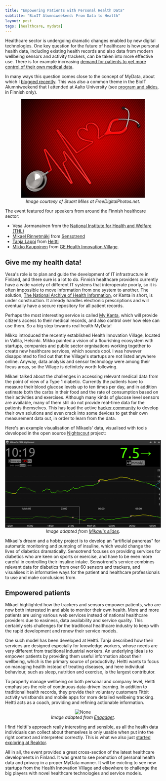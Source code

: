 ```yaml
---
title: "Empowering Patients with Personal Health Data"
subtitle: "BioIT Alumniweekend: From Data to Health"
layout: post
tags: [healthcare, mydata]
---
```



Healthcare sector is undergoing dramatic changes enabled by new digital technologies. One key question for the future of healthcare is how personal health data, including existing health records and also data from modern wellbeing sensors and activity trackers, can be taken into more effective use. There is for example increasing [demand for patients to get more control of their own medical data](http://www.nature.com/nbt/journal/v33/n9/abs/nbt.3340.html).

In many ways this question comes close to the concept of MyData, about which I [blogged recently](/blog/2015-10-20-mydata-bigdata-human-side.html). This was also a common theme in the BioIT Alumniweekend that I attended at Aalto University (see [program and slides](http://elec.aalto.fi/fi/current/events/2015-09-22-011/), in Finnish only).

<center>
<img src="/blog/figs/2015-11-03-bioit-health-data/ID-100303128.jpg" alt="None" width="400">

<br>
<em>Image courtesy of Stuart Miles at FreeDigitalPhotos.net.</em>
</center>


The event featured four speakers from around the Finnish healthcare sector:

* Vesa Jormanainen from the [National Institute for Health and Welfare (THL)](https://www.thl.fi/en/)
* [Mikael Rinnetmäki](https://twitter.com/mrinnetmaki) from [Sensotrend](http://www.sensotrend.com/)
* [Tanja Lappi](https://twitter.com/lappitar) from [Heltti](http://heltti.fi/en/)
* [Mikko Kauppinen](https://twitter.com/MikkoSKauppinen) from [GE Health Innovation Village](https://twitter.com/healthinnovlge). 



## Give me my health data!

Vesa's role is to plan and guide the development of IT infrastructure in Finland, and there sure is a lot to do. Finnish healthcare providers currently have a wide variety of 
different IT systems that interoperate poorly, so it is often impossible to move information from one system to another. The solution, [The National Archive of Health Information](http://www.kanta.fi/en/), or Kanta in short, is under construction. It already handles electronic prescriptions and will eventually have a secure repository for all patient records.

Perhaps the most interesting service is called [My Kanta](http://www.kanta.fi/en/omakanta), which will provide citizens access to their medical records, and also control over how else can use them. So a big step towards real health MyData!

Mikko introduced the recently established Health Innovation Village, located in Vallila, Helsinki. Mikko painted a vision of a flourishing ecosystem with startups, companies and public sector orgnisations working together to create new healthcare services, which sounds cool. I was however disappointed to find out that the Village's startups are not listed anywhere online. Anyway, data analysis and sensor technology were among their focus areas, so the Village is definitely worth following.


Mikael talked about the challenges in accessing relevant medical data from the point of view of a Type 1 diabetic. Currently the patients have to measure their blood glucose levels up to ten times per day, and in addition estimate both the carbs in their food and the rate of consumption based on their activities and exercises. Although many kinds of glucose level sensors are available, many of them still do not provide real-time data for the patients themselves. This has lead the active [hacker community](http://www.nightscout.info/) to develop their own solutions and even crack into some devices to get their own measurement data out, in order to learn from the data. 

Here's an example visualisation of Mikaels' data, visualised with tools developed in the open source [Nightscout](http://www.nightscout.info/) project:

<center>
<img src="/blog/figs/2015-11-03-bioit-health-data/Mikael_nightscout.png" alt="None" width="600">

<br>
<em>Image adapted from <a href="http://elec.aalto.fi/fi/current/events/2015-09-22-011/">Mikael's slides</a>.</em>
</center>


Mikael's dream and a hobby project is to develop an "artificial pancreas" for automatic monitoring and pumping of insuline, which would change the lives of diabetics dramatically. Sensotrend focuses on providing services for diabetics who are keen on sports or exercise, and have to be even more careful in controlling their insuline intake. Sensotrend's service combines relevant data for diabetics from over 60 sensors and trackers, and visualises it in informative ways for the patient and healthcare professionals to use and make conclusions from.



## Empowered patients

Mikael highlighted how the trackers and sensors empower patients, who are now both interested in and able to monitor their own health. More and more patients are using various web services instead of national healthcare providers due to easiness, data availability and service quality. This certainly sets challenges for the traditional healthcare industry to keep with the rapid development and renew their service models. 

One such model has been developed at Heltti. Tanja described how their services are designed especially for knowledge workers, whose needs are very different from traditional industrial workers. An underlying idea is to empower patients by providing them useful information about their wellbeing, which is the primary source of productivity. Heltti wants to focus on managing health instead of treating diseases, and here individual behaviour, such as sleep, nutrition and exercise, is the largest contributor. 

To properly manage wellbeing on both personal and company level, Heltti emphasises the role of continuous data-driven learning. In addition to traditional health records, they provide their voluntary customers Fitbit activity wristbands and mobile apps for more detailed wellbeing tracking. Heltti acts as a coach, providing and refining actionable information.

<center>
<img src="http://www.blogcdn.com/www.engadget.com/media/2013/05/fitbit-android.jpg" alt="None" width="400">

<br>
<em>Image adapted from <a href="http://www.engadget.com/2013/05/16/fitbit-now-syncs-to-galaxy-s-4/">Engadget</a>.</em>
</center>

I find Heltti's approach really interesting and sensible, as all the health data individuals can collect about themselves is only usable when put into the right context and interpreted correctly. This is what we also just [started exploring at Reaktor](http://reaktor.com/blog/exploring-the-future-of-occupational-healthcare/).

All in all, the event provided a great cross-section of the latest healthcare developments in Finland. It was great to see promotion of personal health data and privacy in a proper MyData manner. It will be exicting to see new startups from the Health Innovation Village and elsewhere to challenge the big players with novel healthcare technologies and service models. 


